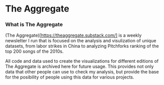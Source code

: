 # The Aggregate

### What is The Aggregate

(The Aggregate)[https://theaggregate.substack.com/] is a weekly newsletter I run that is focused on the analysis and visulization of unique datasets, from labor strikes in China to analyzing Pitchforks ranking of the top 200 songs of the 2010s.

All code and data used to create the visualizations for different editions of The Aggregate is archived here for future usage. This provides not only data that other people can use to check my analysis, but provide the base for the posibility of people using this data for various projects. 
